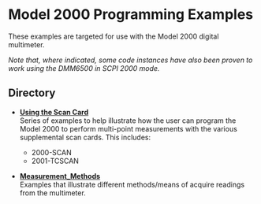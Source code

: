 
# Model 2000 Programming Examples

These examples are targeted for use with the Model 2000 digital multimeter. 

*Note that, where indicated, some code instances have also been proven to work using the DMM6500 in SCPI 2000 mode.*

## Directory

* **[Using the Scan Card](./Using_the_Scan_Card)**<br>
Series of examples to help illustrate how the user can program the Model 2000 to perform multi-point measurements with the various supplemental scan cards. This includes:<br>
  - 2000-SCAN
  - 2001-TCSCAN
  
* **[Measurement_Methods](./Measurement_Methods)**<br>
Examples that illustrate different methods/means of acquire readings from the multimeter. 

